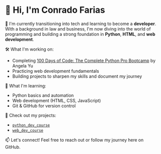 # 👋 Hi, I'm Conrado Farias

🎯 I'm currently transitioning into tech and learning to become a **developer**. With a background in law and business, I'm now diving into the world of programming and building a strong foundation in **Python**, **HTML**, and **web development**.

🛠️ What I'm working on:
- Completing [100 Days of Code: The Complete Python Pro Bootcamp](https://www.udemy.com/course/100-days-of-code/) by Angela Yu
- Practicing web development fundamentals
- Building projects to sharpen my skills and document my journey

🌱 What I'm learning:
- Python basics and automation
- Web development (HTML, CSS, JavaScript)
- Git & GitHub for version control

📘 Check out my projects:
- [`python_dev_course`](https://github.com/conradoffarias/python_dev_course)
- [`web_dev_course`](https://github.com/conradoffarias/web_dev_course)

📫 Let's connect!
Feel free to reach out or follow my journey here on GitHub.


